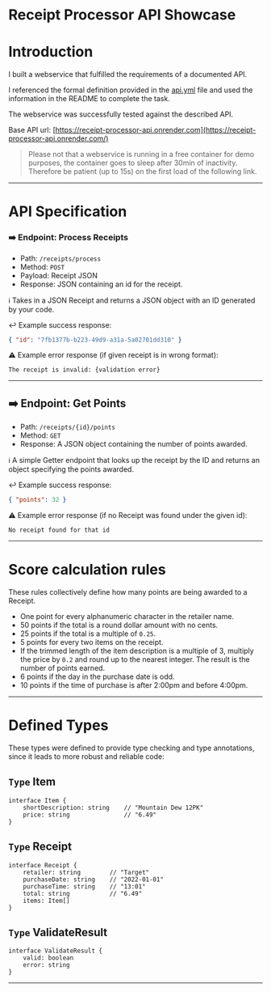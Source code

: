# Receipt Processor API Showcase

# Introduction

I built a webservice that fulfilled the requirements of a documented API. 

I referenced the formal definition provided in the [api.yml](https://github.com/fetch-rewards/receipt-processor-challenge/blob/25a714e38c711b18fab93f9d56afc9a7b85807bd/api.yml) file and used the information in the README to complete the task. 

The webservice was successfully tested against the described API.

Base API url: [https://receipt-processor-api.onrender.com](https://receipt-processor-api.onrender.com/)

> Please not that a webservice is running in a free container for demo purposes, the container goes to sleep after 30min of inactivity. Therefore be patient (up to 15s) on the first load of the following link.
> 

---

# API Specification

### ➡️ Endpoint: Process Receipts

- Path: `/receipts/process`
- Method: `POST`
- Payload: Receipt JSON
- Response: JSON containing an id for the receipt.

ℹ️ Takes in a JSON Receipt and returns a JSON object with an ID generated by your code.

↩️ Example success response:

```json
{ "id": "7fb1377b-b223-49d9-a31a-5a02701dd310" }
```

⚠️ Example error response (if given receipt is in wrong format):

```
The receipt is invalid: {validation error}
```

---

## ➡️ Endpoint: Get Points

- Path: `/receipts/{id}/points`
- Method: `GET`
- Response: A JSON object containing the number of points awarded.

ℹ️ A simple Getter endpoint that looks up the receipt by the ID and returns an object specifying the points awarded.

↩️ Example success response:

```json
{ "points": 32 }
```

⚠️ Example error response (if no Receipt was found under the given id):

```
No receipt found for that id
```

---

# Score calculation rules

These rules collectively define how many points are being awarded to a Receipt.

- One point for every alphanumeric character in the retailer name.
- 50 points if the total is a round dollar amount with no cents.
- 25 points if the total is a multiple of `0.25`.
- 5 points for every two items on the receipt.
- If the trimmed length of the item description is a multiple of 3, multiply the price by `0.2` and round up to the nearest integer. The result is the number of points earned.
- 6 points if the day in the purchase date is odd.
- 10 points if the time of purchase is after 2:00pm and before 4:00pm.

---

# Defined Types

These types were defined to provide type checking and type annotations, since it leads to more robust and reliable code:

## `Type` Item

```tsx
interface Item {
    shortDescription: string    // "Mountain Dew 12PK"
    price: string               // "6.49"
}
```

## `Type` Receipt

```tsx
interface Receipt {
    retailer: string        // "Target"
    purchaseDate: string    // "2022-01-01"
    purchaseTime: string    // "13:01"
    total: string           // "6.49"
    items: Item[]
}
```

## `Type` ValidateResult

```tsx
interface ValidateResult {
    valid: boolean
    error: string
}
```

---
